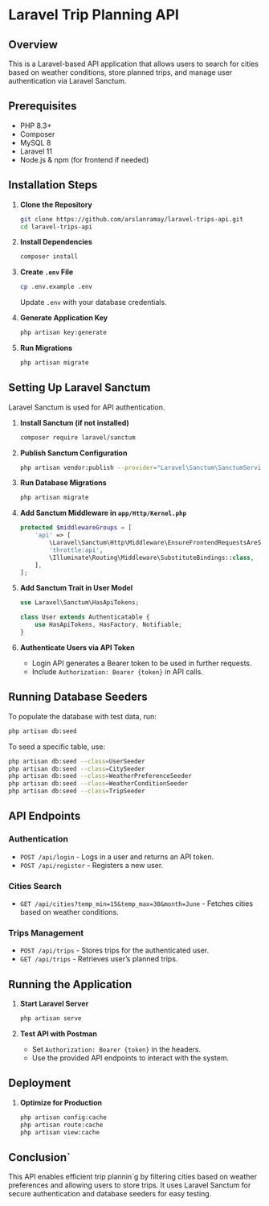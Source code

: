 # Laravel Trip Planning API

## Overview
This is a Laravel-based API application that allows users to search for cities based on weather conditions, store planned trips, and manage user authentication via Laravel Sanctum.

## Prerequisites
- PHP 8.3+
- Composer
- MySQL 8
- Laravel 11
- Node.js & npm (for frontend if needed)

## Installation Steps
1. **Clone the Repository**
   ```sh
   git clone https://github.com/arslanramay/laravel-trips-api.git
   cd laravel-trips-api
   ```

2. **Install Dependencies**
   ```sh
   composer install
   ```

3. **Create `.env` File**
   ```sh
   cp .env.example .env
   ```
   Update `.env` with your database credentials.

4. **Generate Application Key**
   ```sh
   php artisan key:generate
   ```

5. **Run Migrations**
   ```sh
   php artisan migrate
   ```

## Setting Up Laravel Sanctum
Laravel Sanctum is used for API authentication.

1. **Install Sanctum (if not installed)**
   ```sh
   composer require laravel/sanctum
   ```

2. **Publish Sanctum Configuration**
   ```sh
   php artisan vendor:publish --provider="Laravel\Sanctum\SanctumServiceProvider"
   ```

3. **Run Database Migrations**
   ```sh
   php artisan migrate
   ```

4. **Add Sanctum Middleware in `app/Http/Kernel.php`**
   ```php
   protected $middlewareGroups = [
       'api' => [
           \Laravel\Sanctum\Http\Middleware\EnsureFrontendRequestsAreStateful::class,
           'throttle:api',
           \Illuminate\Routing\Middleware\SubstituteBindings::class,
       ],
   ];
   ```

5. **Add Sanctum Trait in User Model**
   ```php
   use Laravel\Sanctum\HasApiTokens;

   class User extends Authenticatable {
       use HasApiTokens, HasFactory, Notifiable;
   }
   ```

6. **Authenticate Users via API Token**
    - Login API generates a Bearer token to be used in further requests.
    - Include `Authorization: Bearer {token}` in API calls.

## Running Database Seeders
To populate the database with test data, run:

```sh
php artisan db:seed
```

To seed a specific table, use:

```sh
php artisan db:seed --class=UserSeeder
php artisan db:seed --class=CitySeeder
php artisan db:seed --class=WeatherPreferenceSeeder
php artisan db:seed --class=WeatherConditionSeeder
php artisan db:seed --class=TripSeeder
```

## API Endpoints
### **Authentication**
- `POST /api/login` - Logs in a user and returns an API token.
- `POST /api/register` - Registers a new user.

### **Cities Search**
- `GET /api/cities?temp_min=15&temp_max=30&month=June` - Fetches cities based on weather conditions.

### **Trips Management**
- `POST /api/trips` - Stores trips for the authenticated user.
- `GET /api/trips` - Retrieves user’s planned trips.

## Running the Application
1. **Start Laravel Server**
   ```sh
   php artisan serve
   ```

2. **Test API with Postman**
    - Set `Authorization: Bearer {token}` in the headers.
    - Use the provided API endpoints to interact with the system.

## Deployment
1. **Optimize for Production**
   ```sh
   php artisan config:cache
   php artisan route:cache
   php artisan view:cache
   ```

[//]: # (2. **Set Up Supervisor for Queue Processing &#40;Optional&#41;**)
[//]: # (3. **Deploy on AWS, DigitalOcean, or a Laravel-ready hosting provider.**)

## Conclusion`
This API enables efficient trip plannin`g by filtering cities based on weather preferences and allowing users to store trips. It uses Laravel Sanctum for secure authentication and database seeders for easy testing.


